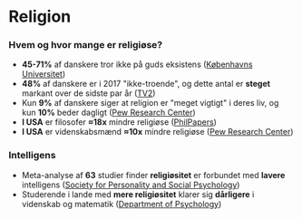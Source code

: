 # Religion

### Hvem og hvor mange er religiøse?&#x20;

* **45-71%** af danskere tror ikke på guds eksistens ([Københavns Universitet](https://teol.ku.dk/cfk/yougov-undersoegelse))
* **48%** af danskere er i 2017 "ikke-troende", og dette antal er **steget** markant over de sidste par år ([TV2](https://nyheder.tv2.dk/samfund/2017-10-31-danskerne-dropper-religion-antallet-af-ikke-troende-i-staerk-vaekst))
* Kun **9%** af danskere siger at religion er "meget vigtigt" i deres liv, og kun **10%** beder dagligt ([Pew Research Center](https://www.pewforum.org/wp-content/uploads/sites/7/2018/06/ReligiousCommitment-FULL-WEB.pdf))
* **I USA** er filosofer **≈18x** mindre religiøse ([PhilPapers](https://philpapers.org/surveys/results.pl))
* **I USA** er videnskabsmænd **≈10x** mindre religiøse ([Pew Research Center](https://www.pewforum.org/2009/11/05/scientists-and-belief/))

### Intelligens

* Meta-analyse af **63** studier finder **religiøsitet** er forbundet med **lavere** intelligens ([Society for Personality and Social Psychology](https://journals.sagepub.com/doi/10.1177/1088868313497266))
* Studerende i lande med **mere religiøsitet** klarer sig **dårligere** i videnskab og matematik ([Department of Psychology](https://www.sciencedirect.com/science/article/abs/pii/S0160289617300247))
